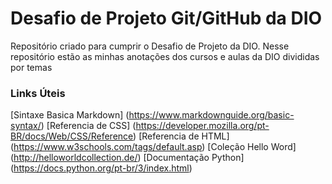 # Desafio de Projeto Git/GitHub da DIO
Repositório criado para cumprir o Desafio de Projeto da DIO.
Nesse repositório estão as minhas anotações dos cursos e aulas da DIO divididas por temas

### Links Úteis
[Sintaxe Basica Markdown] (https://www.markdownguide.org/basic-syntax/)
[Referencia de CSS] (https://developer.mozilla.org/pt-BR/docs/Web/CSS/Reference)
[Referencia de HTML] (https://www.w3schools.com/tags/default.asp)
[Coleção Hello Word] (http://helloworldcollection.de/)
[Documentação Python] (https://docs.python.org/pt-br/3/index.html)
